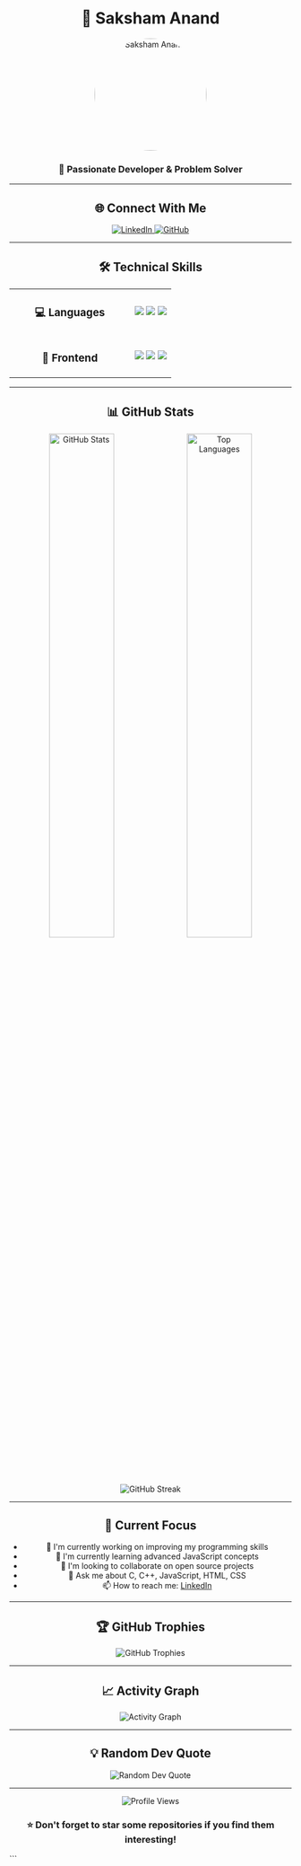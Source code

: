 <div align="center">

# 🚀 Saksham Anand

<img src="https://i.ibb.co/h1d3vP70/Whats-App-Image-2025-06-14-at-13-15-50-0879963a.jpg" alt="Saksham Anand" width="200" height="200" style="border-radius: 50%; object-fit: cover;"/>

### 💫 Passionate Developer & Problem Solver

---

## 🌐 Connect With Me

<p align="center">
  <a href="https://www.linkedin.com/in/saksham-anand-714008317" target="_blank">
    <img src="https://img.shields.io/badge/LinkedIn-0077B5?style=for-the-badge&logo=linkedin&logoColor=white" alt="LinkedIn"/>
  </a>
  <a href="https://github.com/Code-Ace666" target="_blank">
    <img src="https://img.shields.io/badge/GitHub-100000?style=for-the-badge&logo=github&logoColor=white" alt="GitHub"/>
  </a>
</p>

---

## 🛠️ Technical Skills

<table align="center">
  <tr>
    <td align="center" width="200">
      <h3>💻 Languages</h3>
    </td>
    <td align="center">
      <img src="https://img.shields.io/badge/C-00599C?style=for-the-badge&logo=c&logoColor=white"/>
      <img src="https://img.shields.io/badge/C++-00599C?style=for-the-badge&logo=cplusplus&logoColor=white"/>
      <img src="https://img.shields.io/badge/JavaScript-F7DF1E?style=for-the-badge&logo=javascript&logoColor=black"/>
    </td>
  </tr>
  <tr>
    <td align="center" width="200">
      <h3>🎨 Frontend</h3>
    </td>
    <td align="center">
      <img src="https://img.shields.io/badge/HTML5-E34F26?style=for-the-badge&logo=html5&logoColor=white"/>
      <img src="https://img.shields.io/badge/CSS3-1572B6?style=for-the-badge&logo=css3&logoColor=white"/>
      <img src="https://img.shields.io/badge/VS_Code-007ACC?style=for-the-badge&logo=visual-studio-code&logoColor=white"/>
    </td>
  </tr>
</table>

---

## 📊 GitHub Stats

<div align="center">
  <img src="https://github-readme-stats.vercel.app/api?username=Code-Ace666&show_icons=true&theme=radical&hide_border=true" alt="GitHub Stats" width="48%"/>
  <img src="https://github-readme-stats.vercel.app/api/top-langs/?username=Code-Ace666&layout=compact&theme=radical&hide_border=true" alt="Top Languages" width="48%"/>
</div>

<div align="center">
  <img src="https://github-readme-streak-stats.herokuapp.com/?user=Code-Ace666&theme=radical&hide_border=true" alt="GitHub Streak"/>
</div>

---

## 🎯 Current Focus

- 🔭 I'm currently working on improving my programming skills
- 🌱 I'm currently learning advanced JavaScript concepts
- 👯 I'm looking to collaborate on open source projects
- 💬 Ask me about C, C++, JavaScript, HTML, CSS
- 📫 How to reach me: [LinkedIn](https://www.linkedin.com/in/saksham-anand-714008317)

---

## 🏆 GitHub Trophies

<div align="center">
  <img src="https://github-profile-trophy.vercel.app/?username=Code-Ace666&theme=radical&no-frame=true&no-bg=false&margin-w=4" alt="GitHub Trophies"/>
</div>

---

## 📈 Activity Graph

<div align="center">
  <img src="https://github-readme-activity-graph.vercel.app/graph?username=Code-Ace666&theme=react-dark&hide_border=true" alt="Activity Graph"/>
</div>

---

## 💡 Random Dev Quote

<div align="center">
  <img src="https://quotes-github-readme.vercel.app/api?type=horizontal&theme=radical" alt="Random Dev Quote"/>
</div>

---

<div align="center">
  <img src="https://komarev.com/ghpvc/?username=Code-Ace666&label=Profile%20views&color=0e75b6&style=flat" alt="Profile Views"/>
</div>

<div align="center">
  
### ⭐ Don't forget to star some repositories if you find them interesting!

</div>

</div>
```


